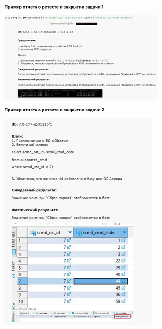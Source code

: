 #### Пример отчета о ретесте и закрытии задачи 1
<kbd>![](images/case_closed1.JPG)</kbd>

#### Пример отчета о ретесте и закрытии задачи 2
<kbd>![](images/case_closed2.jpg)</kbd>


